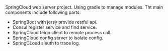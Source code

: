SpringCloud web server project. Using gradle to manage modules.
Tht main components include following parts:
- SpringBoot with jersy provide restful api.
- Consul register service and find service.
- SpringCloud feign client to remote process call.
- SpringCloud config server to isolate config.
- SpringCLoud sleuth to trace log.
